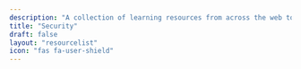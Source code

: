 ```yaml
---
description: "A collection of learning resources from across the web to help you skill up while at home"
title: "Security"
draft: false
layout: "resourcelist"
icon: "fas fa-user-shield"
---
```

